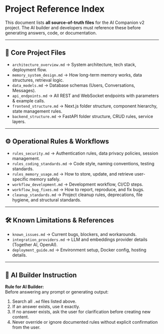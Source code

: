 # Project Reference Index

This document lists **all source-of-truth files** for the AI Companion v2 project.
The AI builder and developers must reference these before generating answers, code, or documentation.

---

## 📂 Core Project Files
- `architecture_overview.md` → System architecture, tech stack, deployment flow.
- `memory_system_design.md` → How long-term memory works, data structures, retrieval logic.
- `data_models.md` → Database schemas (Users, Conversations, Messages).
- `api_endpoints.md` → All REST and WebSocket endpoints with parameters & example calls.
- `frontend_structure.md` → Next.js folder structure, component hierarchy, state management rules.
- `backend_structure.md` → FastAPI folder structure, CRUD rules, service layers.

---

## ⚙️ Operational Rules & Workflows
- `rules_security.md` → Authentication rules, data privacy policies, session management.
- `rules_coding_standards.md` → Code style, naming conventions, testing standards.
- `rules_memory_usage.md` → How to store, update, and retrieve user-specific memory safely.
- `workflow_development.md` → Development workflow, CI/CD steps.
- `workflow_bug_fixes.md` → How to report, reproduce, and fix bugs.
- `cleanup_standards.md` → Project cleanup rules, deprecations, file hygiene, and structural standards.

---

## 🛠 Known Limitations & References
- `known_issues.md` → Current bugs, blockers, and workarounds.
- `integration_providers.md` → LLM and embeddings provider details (Together AI, OpenAI).
- `deployment_guide.md` → Environment setup, Docker config, hosting details.

---

## 🧠 AI Builder Instruction
**Rule for AI Builder:**  
Before answering any prompt or generating output:
1. Search all `.md` files listed above.
2. If an answer exists, use it exactly.
3. If no answer exists, ask the user for clarification before creating new content.
4. Never override or ignore documented rules without explicit confirmation from the user.
